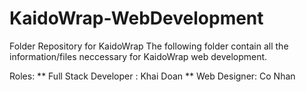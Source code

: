 # KaidoWrap-WebDevelopment
Folder Repository for KaidoWrap
The following folder contain all the information/files neccessary for KaidoWrap web development. 

Roles: 
** Full Stack Developer : Khai Doan
** Web Designer: Co Nhan

